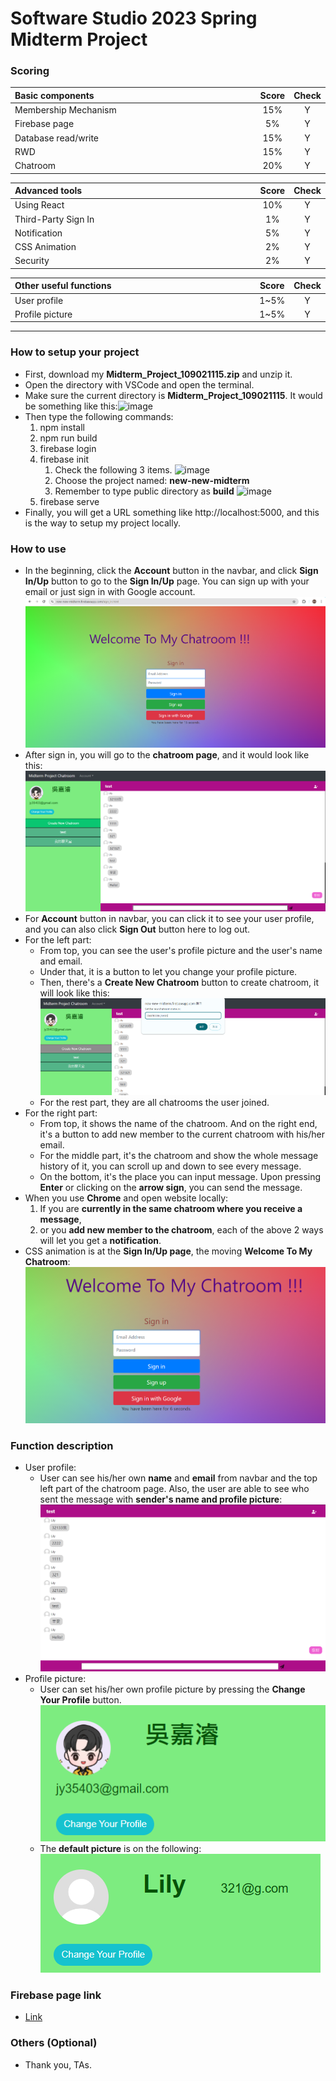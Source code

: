 # Software Studio 2023 Spring Midterm Project

### Scoring

| **Basic components**                             | **Score** | **Check** |
| :----------------------------------------------- | :-------: | :-------: |
| Membership Mechanism                             | 15%       | Y         |
| Firebase page                                    | 5%        | Y         |
| Database read/write                              | 15%       | Y         |
| RWD                                              | 15%       | Y         |
| Chatroom                                         | 20%       | Y         |

| **Advanced tools**                               | **Score** | **Check** |
| :----------------------------------------------- | :-------: | :-------: |
| Using React                                      | 10%       | Y         |
| Third-Party Sign In                              | 1%        | Y         |
| Notification                                     | 5%        | Y         |
| CSS Animation                                    | 2%        | Y         |
| Security                                         | 2%        | Y         |

| **Other useful functions**                         | **Score** | **Check** |
| :----------------------------------------------- | :-------: | :-------: |
| User profile                                     | 1~5%      | Y         |
| Profile picture                                  | 1~5%      | Y         |

---

### How to setup your project

* First, download my **Midterm_Project_109021115.zip** and unzip it.
* Open the directory with VSCode and open the terminal.
* Make sure the current directory is **Midterm_Project_109021115**. It would be something like this:![image](https://hackmd.io/_uploads/HJrCnfxfA.png)
* Then type the following commands:
    1. npm install
    2. npm run build
    3. firebase login
    4. firebase init
        1. Check the following 3 items.
        ![image](https://hackmd.io/_uploads/S1JM6GeGR.png)
        2. Choose the project named: **new-new-midterm**
        3. Remember to type public directory as **build**
        ![image](https://hackmd.io/_uploads/SygKRMxzA.png)
    5. firebase serve
* Finally, you will get a URL something like http://localhost:5000, and this is the way to setup my project locally.

### How to use 

* In the beginning, click the **Account** button in the navbar, and click **Sign In/Up** button to go to the **Sign In/Up** page. You can sign up with your email or just sign in with Google account.
![alt text](image-7.png)
* After sign in, you will go to the **chatroom page**, and it would look like this:
![alt text](image-1.png)
* For **Account** button in navbar, you can click it to see your user profile, and you can also click **Sign Out** button here to log out.
* For the left part:
    * From top, you can see the user's profile picture and the user's name and email.
    * Under that, it is a button to let you change your profile picture.
    * Then, there's a **Create New Chatroom** button to create chatroom, it will look like this:
    ![alt text](image-2.png)
    * For the rest part, they are all chatrooms the user joined.
* For the right part:
    * From top, it shows the name of the chatroom. And on the right end, it's a button to add new member to the current chatroom with his/her email.
    * For the middle part, it's the chatroom and show the whole message history of it, you can scroll up and down to see every message.
    * On the bottom, it's the place you can input message. Upon pressing **Enter** or clicking on the **arrow sign**, you can send the message.
* When you use **Chrome** and open website locally:
    1. If you are **currently in the same chatroom where you receive a message**,
    2. or you **add new member to the chatroom**,
    each of the above 2 ways will let you get a **notification**.
* CSS animation is at the **Sign In/Up page**, the moving **Welcome To My Chatroom**:
    ![alt text](image.png)

### Function description

* User profile:
    * User can see his/her own **name** and **email** from navbar and the top left part of the chatroom page. Also, the user are able to see who sent the message with **sender's name and profile picture**:
    ![alt text](image-3.png)
* Profile picture:
    * User can set his/her own profile picture by pressing the **Change Your Profile** button.
    ![alt text](image-5.png)
    * The **default picture** is on the following:
    ![alt text](image-4.png)

### Firebase page link

- [Link](https://new-new-midterm.firebaseapp.com/)

### Others (Optional)

- Thank you, TAs.

<style>
table th{
    width: 100%;
}
</style>